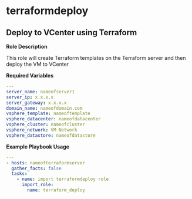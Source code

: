 # terraformdeploy
## **Deploy to VCenter using Terraform**

**Role Description**

This role will create Terraform templates on the Terraform server and then deploy the VM to VCenter

**Required Variables**

```yaml
---
server_name: nameofserver1
server_ip: x.x.x.x
server_gateway: x.x.x.x
domain_name: nameofdomain.com
vsphere_template: nameoftemplate
vsphere_datacenter: nameofdatacenter
vsphere_cluster: nameofcluster
vsphere_network: VM Network
vsphere_datastore: nameofdatastore

```

**Example Playbook Usage**

```yaml
---
- hosts: nameofterraformserver
  gather_facts: false
  tasks:
    - name: import terraformdeploy role
      import_role:
        name: terraform_deploy
```
